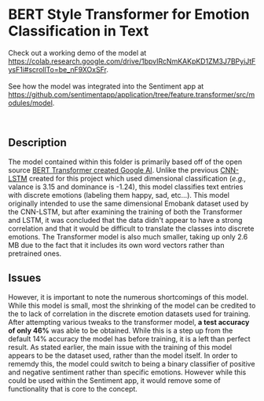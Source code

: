 # BERT Style Transformer for Emotion Classification in Text

Check out a working demo of the model at https://colab.research.google.com/drive/1bpvIRcNmKAKpKD1ZM3J7BPyiJtFysF1i#scrollTo=be_nF9XOxSFr.
<br>
<br>
See how the model was integrated into the Sentiment app at https://github.com/sentimentapp/application/tree/feature.transformer/src/modules/model.

<br>

## Description
The model contained within this folder is primarily based off of the open source [BERT Transformer created Google AI](https://ai.googleblog.com/2018/11/open-sourcing-bert-state-of-art-pre.html). Unlike the previous [CNN-LSTM](https://github.com/sentimentapp/core/tree/main/cnn-lstm) created for this project which used dimensional classification (*e.g.,* valance is 3.15 and dominance is -1.24), this model classifies text entries with discrete emotions (labeling them happy, sad, etc...). This model originally intended to use the same dimensional Emobank dataset used by the CNN-LSTM, but after examining the training of both the Transformer and LSTM, it was concluded that the data didn't appear to have a strong correlation and that it would be difficult to translate the classes into discrete emotions.
The Transformer model is also much smaller, taking up only 2.6 MB due to the fact that it includes its own word vectors rather than pretrained ones. 

## Issues
However, it is important to note the numerous shortcomings of this model. While this model is small, most the shrinking of the model can be credited to the to lack of correlation in the discrete emotion datasets used for training. After attempting various tweaks to the transformer model, **a test accuracy of only 46%** was able to be obtained. While this is a step up from the default 14% accuracy the model has before training, it is a left than perfect result. As stated earlier, the main issue with the training of this model appears to be the dataset used, rather than the model itself. In order to rememdy this, the model could switch to being a binary classifier of positive and negative sentiment rather than specific emotions. However while this could be used within the Sentiment app, it would remove some of functionality that is core to the concept.
